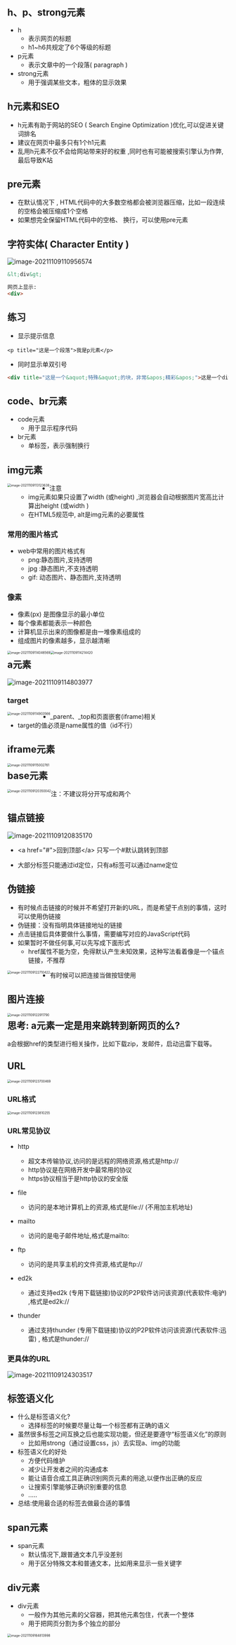 ## h、p、strong元素

- h
  - 表示网页的标题
  - h1~h6共规定了6个等级的标题
- p元素
  - 表示文章中的一个段落( paragraph )
- strong元素
  - 用于强调某些文本，粗体的显示效果

## h元素和SEO

- h元素有助于网站的SEO ( Search Engine Optimization )优化,可以促进关键词排名
- 建议在网页中最多只有1个h1元素
- 乱用h元素不仅不会给网站带来好的权重 ,同时也有可能被搜索引擎认为作弊,最后导致K站

## pre元素

- 在默认情况下 , HTML代码中的大多数空格都会被浏览器压缩，比如一段连续的空格会被压缩成1个空格
- 如果想完全保留HTML代码中的空格、 换行，可以使用pre元素

## 字符实体( Character Entity )

![image-20211109110956574](images/image-20211109110956574.png)

```html
&lt;div&gt;

网页上显示:
<div>
```

## 练习

- 显示提示信息

```
<p title="这是一个段落">我是p元素</p>
```

- 同时显示单双引号

```html
<div title="这是一个&aquot;特殊&aquot;的块，非常&apos;精彩&apos;">这是一个div</div>
```

## code、br元素

- code元素
  - 用于显示程序代码
- br元素
  - 单标签，表示强制换行

## img元素

<img src="images/image-20211109113123638.png" alt="image-20211109113123638" style="zoom:50%;float:left" />

- 注意
  - img元素如果只设置了width (或height) ,浏览器会自动根据图片宽高比计算出height (或width )
  - 在HTML5规范中, alt是img元素的必要属性

### 常用的图片格式

- web中常用的图片格式有
  - png:静态图片,支持透明
  - jpg :静态图片,不支持透明
  - gif: 动态图片、静态图片,支持透明

### 像素

- 像素(px) 是图像显示的最小单位
- 每个像素都能表示一种颜色
- 计算机显示出来的图像都是由一堆像素组成的
- 组成图片的像素越多，显示越清晰

<img src="images/image-20211109114046569.png" alt="image-20211109114046569" style="zoom:50%;float:left" />

<img src="images/image-20211109114214420.png" alt="image-20211109114214420" style="zoom:50%;float:left" />

## a元素

![image-20211109114803977](images/image-20211109114803977.png)

### target

<img src="images/image-20211109114903566.png" alt="image-20211109114903566" style="zoom:50%;float:left" />

- \_parent、\_top和页面嵌套(iframe)相关
- target的值必须是name属性的值（id不行）

## iframe元素

<img src="images/image-20211109115002761.png" alt="image-20211109115002761" style="zoom:50%;float:left" />

## base元素

<img src="images/image-20211109120350042.png" alt="image-20211109120350042" style="zoom:50%;float:left" />

  

注：不建议将<base href="http://www.baidu.com" target="_blank">分开写成<base href="http://www.baidu.com">和<base target="_blank">两个

## 锚点链接

![image-20211109120835170](images/image-20211109120835170.png)

- \<a href="#">回到顶部\</a> 只写一个#默认跳转到顶部

- 大部分标签只能通过id定位，只有a标签可以通过name定位

## 伪链接

- 有时候点击链接的时候并不希望打开新的URL，而是希望干点别的事情，这时可以使用伪链接
- 伪链接：没有指明具体链接地址的链接
- 点击链接后具体要做什么事情，需要编写对应的JavaScript代码
- 如果暂时不做任何事,可以先写成下面形式
  - href属性不能为空，免得默认产生未知效果，这种写法看着像是一个锚点链接，不推荐 

<img src="images/image-20211109122710422.png" alt="image-20211109122710422" style="zoom:50%;float:left" />

- 有时候可以把连接当做按钮使用

## 图片连接

<img src="images/image-20211109122911790.png" alt="image-20211109122911790" style="zoom:50%;float:left" />

## 思考: a元素一定是用来跳转到新网页的么?

a会根据href的类型进行相关操作，比如下载zip，发邮件，启动迅雷下载等。

## URL

<img src="images/image-20211109123700469.png" alt="image-20211109123700469" style="zoom:50%;" />

### URL格式

<img src="images/image-20211109123810255.png" alt="image-20211109123810255" style="zoom:50%;" />

### URL常见协议

- http
  - 超文本传输协议,访问的是远程的网络资源,格式是http://
  -  http协议是在网络开发中最常用的协议
  - https协议相当于是http协议的安全版
- file
  - 访问的是本地计算机上的资源,格式是file:// (不用加主机地址)
- mailto
  - 访问的是电子邮件地址,格式是mailto:
- ftp
  - 访问的是共享主机的文件资源,格式是ftp://

- ed2k
  - 通过支持ed2k (专用下载链接)协议的P2P软件访问该资源(代表软件:电驴) ,格式是ed2k://
- thunder
  - 通过支持thunder (专用下载链接)协议的P2P软件访问该资源(代表软件:迅雷) , 格式是thunder://

### 更具体的URL

![image-20211109124303517](images/image-20211109124303517.png)

## 标签语义化

- 什么是标签语义化?
  - 选择标签的时候要尽量让每一个标签都有正确的语义
- 虽然很多标签之间互换之后也能实现功能，但还是要遵守“标签语义化”的原则
  - 比如用strong（通过设置css，js）去实现a、img的功能
- 标签语义化的好处
  - 方便代码维护
  - 减少让开发者之间的沟通成本
  - 能让语音合成工具正确识别网页元素的用途,以便作出正确的反应
  - 让搜索引擎能够正确识别重要的信息
  - .....
- 总结:使用最合适的标签去做最合适的事情

## span元素

- span元素
  - 默认情况下,跟普通文本几乎没差别
  - 用于区分特殊文本和普通文本，比如用来显示一些关键字

## div元素

- div元素
  - 一般作为其他元素的父容器，把其他元素包住，代表一个整体
  - 用于把网页分割为多个独立的部分

<img src="images/image-20211109164813998.png" alt="image-20211109164813998" style="zoom:50%;float:left" />

